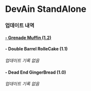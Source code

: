 # DevAin StandAlone
### 업데이트 내역

#### [- Grenade Muffin (1.2)](1_2_0_grenade_muffine.md)
#### - Double Barrel RolleCake (1.1)
_업데이트 기록 없음_
#### - Dead End GingerBread (1.0)
_업데이트 기록 없음_